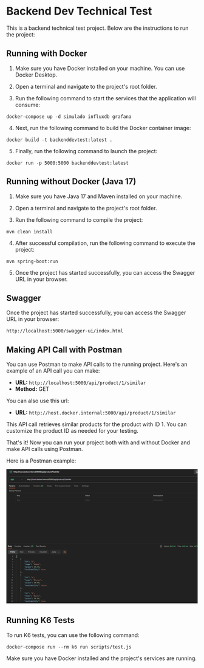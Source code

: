 # Backend Dev Technical Test

This is a backend technical test project. Below are the instructions to run the project:

## Running with Docker

1. Make sure you have Docker installed on your machine. You can use Docker Desktop.

2. Open a terminal and navigate to the project's root folder.

3. Run the following command to start the services that the application will consume:
```
docker-compose up -d simulado influxdb grafana
```

4. Next, run the following command to build the Docker container image:
```
docker build -t backenddevtest:latest .
```

5. Finally, run the following command to launch the project:
```
docker run -p 5000:5000 backenddevtest:latest
```

## Running without Docker (Java 17)

1. Make sure you have Java 17 and Maven installed on your machine.

2. Open a terminal and navigate to the project's root folder.

3. Run the following command to compile the project:

```
mvn clean install
```

4. After successful compilation, run the following command to execute the project:
```
mvn spring-boot:run
```

5. Once the project has started successfully, you can access the Swagger URL in your browser.

## Swagger
Once the project has started successfully, you can access the Swagger URL in your browser:
```
http://localhost:5000/swagger-ui/index.html
```


## Making API Call with Postman

You can use Postman to make API calls to the running project. Here's an example of an API call you can make:

- **URL:** `http://localhost:5000/api/product/1/similar`
- **Method:** GET

You can also use this url: 
- **URL:** `http://host.docker.internal:5000/api/product/1/similar`

This API call retrieves similar products for the product with ID 1. You can customize the product ID as needed for your testing.

That's it! Now you can run your project both with and without Docker and make API calls using Postman.

Here is a Postman example:

![Postman Example](./assets/postman_example.jpg "Postman Example")

## Running K6 Tests

To run K6 tests, you can use the following command:
```
docker-compose run --rm k6 run scripts/test.js
```

Make sure you have Docker installed and the project's services are running.